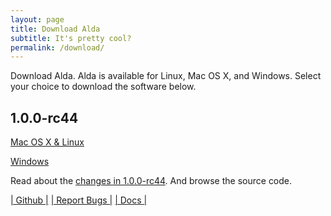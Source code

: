 ```yaml
---
layout: page
title: Download Alda
subtitle: It's pretty cool?
permalink: /download/
---
```


Download Alda. Alda is available for Linux, Mac OS X, and Windows. Select your choice to download the software below.

## 1.0.0-rc44 ##

[Mac OS X & Linux](https://github.com/alda-lang/alda/releases/download/1.0.0-rc44/alda)

[Windows](https://github.com/alda-lang/alda/releases/download/1.0.0-rc44/alda.exe)

Read about the [changes in 1.0.0-rc44](https://github.com/alda-lang/alda/releases/latest). And browse the source code.

[\| Github \|](https://github.com/alda-lang/alda)
[\| Report Bugs \|](https://github.com/alda-lang/alda/issues)
[\| Docs \|](https://github.com/alda-lang/alda/blob/master/doc/index.md)
